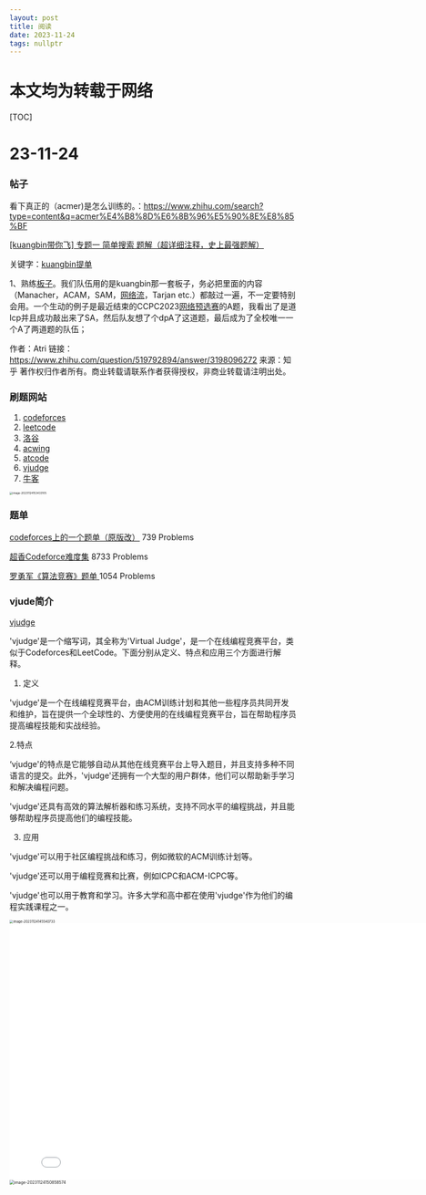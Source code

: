 ```yaml
---
layout: post
title: 阅读
date: 2023-11-24
tags: nullptr  
---
```


# 本文均为转载于网络

[TOC]



# 23-11-24

### 帖子

看下真正的（acmer)是怎么训练的。：https://www.zhihu.com/search?type=content&q=acmer%E4%B8%8D%E6%8B%96%E5%90%8E%E8%85%BF





[[kuangbin带你飞] 专题一 简单搜索 题解（超详细注释，史上最强题解）](https://blog.csdn.net/m0_60962081/article/details/124881423)

关键字：[kuangbin提单](https://vjudge.net/article/187)

1、熟练[板子](https://www.zhihu.com/search?q=板子&search_source=Entity&hybrid_search_source=Entity&hybrid_search_extra={"sourceType"%3A"answer"%2C"sourceId"%3A3198096272})。我们队伍用的是kuangbin那一套板子，务必把里面的内容（Manacher，ACAM，SAM，[网络流](https://www.zhihu.com/search?q=网络流&search_source=Entity&hybrid_search_source=Entity&hybrid_search_extra={"sourceType"%3A"answer"%2C"sourceId"%3A3198096272})，Tarjan etc.）都敲过一遍，不一定要特别会用。一个生动的例子是最近结束的CCPC2023[网络预选赛](https://www.zhihu.com/search?q=网络预选赛&search_source=Entity&hybrid_search_source=Entity&hybrid_search_extra={"sourceType"%3A"answer"%2C"sourceId"%3A3198096272})的A题，我看出了是道lcp并且成功敲出来了SA，然后队友想了个dpA了这道题，最后成为了全校唯一一个A了两道题的队伍；

作者：Atri
链接：https://www.zhihu.com/question/519792894/answer/3198096272
来源：知乎
著作权归作者所有。商业转载请联系作者获得授权，非商业转载请注明出处。

### 刷题网站

1. [codeforces](https://codeforces.com/)
2. [leetcode](https://leetcode.cn/problemset/all/)
3. [洛谷](https://www.luogu.com.cn/)
4. [acwing](https://www.acwing.com/)
5. [atcode](https://atcoder.jp/home)
6. [vjudge](https://vjudge.net/)
7. [牛客](https://ac.nowcoder.com/acm/contest/vip-index)

<img src="https://cdn.jsdelivr.net/gh/lsyhahaha/Mytypora/img/202311241534372.png" alt="image-20231124153433105" style="zoom: 33%;"  class="center" />

### 题单

[codeforces上的一个题单（原版改）](https://vjudge.csgrandeur.cn/article/711) 739 Problems

[超香Codeforce难度集](https://vjudge.csgrandeur.cn/article/2842) 8733 Problems

[罗勇军《算法竞赛》题单 ](https://vjudge.csgrandeur.cn/article/3284) 1054 Problems





### vjude简介

[vjudge](https://vjudge.net/workbook)

'vjudge'是一个缩写词，其全称为'Virtual Judge'，是一个在线编程竞赛平台，类似于Codeforces和LeetCode。下面分别从定义、特点和应用三个方面进行解释。

1. 定义

'vjudge'是一个在线编程竞赛平台，由ACM训练计划和其他一些程序员共同开发和维护，旨在提供一个全球性的、方便使用的在线编程竞赛平台，旨在帮助程序员提高编程技能和实战经验。

2.特点

‘vjudge'的特点是它能够自动从其他在线竞赛平台上导入题目，并且支持多种不同语言的提交。此外，'vjudge'还拥有一个大型的用户群体，他们可以帮助新手学习和解决编程问题。

 'vjudge'还具有高效的算法解析器和练习系统，支持不同水平的编程挑战，并且能够帮助程序员提高他们的编程技能。

3. 应用

'vjudge'可以用于社区编程挑战和练习，例如微软的ACM训练计划等。

 'vjudge'还可以用于编程竞赛和比赛，例如ICPC和ACM-ICPC等。

 'vjudge'也可以用于教育和学习。许多大学和高中都在使用'vjudge'作为他们的编程实践课程之一。

<img src="https://cdn.jsdelivr.net/gh/lsyhahaha/Mytypora/img/202311241455085.png" alt="image-20231124145540733" style="zoom: 40%;" class="center"/>



<iframe height="450" width="800" src="//player.bilibili.com/player.html?aid=307193712&bvid=BV1AA411D7gi&cid=948180175&p=1" scrolling="no" border="0" frameborder="no" framespacing="0" allowfullscreen="true"> </iframe>



<img src="https://cdn.jsdelivr.net/gh/lsyhahaha/Mytypora/img/202311241508839.png" alt="image-20231124150858574" style="zoom: 50%;" />



